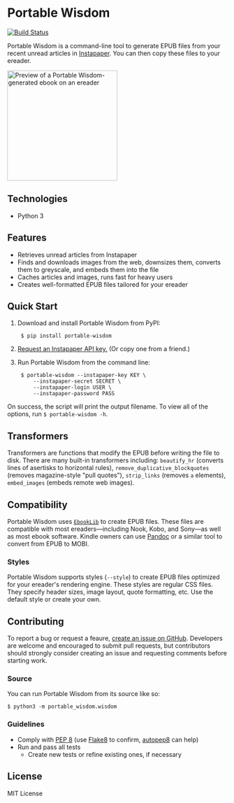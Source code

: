 # Portable Wisdom

[![Build Status](https://travis-ci.org/jacobbudin/portable-wisdom.svg?branch=master)](https://travis-ci.org/jacobbudin/portable-wisdom)

Portable Wisdom is a command-line tool to generate EPUB files from your recent unread articles in [Instapaper](https://www.instapaper.com/). You can then copy these files to your ereader.

<img src="https://raw.githubusercontent.com/jacobbudin/portable-wisdom/master/preview.jpg" alt="Preview of a Portable Wisdom-generated ebook on an ereader" width="252" />

## Technologies

- Python 3

## Features

- Retrieves unread articles from Instapaper
- Finds and downloads images from the web, downsizes them, converts them to greyscale, and embeds them into the file
- Caches articles and images, runs fast for heavy users
- Creates well-formatted EPUB files tailored for your ereader

## Quick Start

1. Download and install Portable Wisdom from PyPI:

		$ pip install portable-wisdom

2. [Request an Instapaper API key.](https://www.instapaper.com/main/request_oauth_consumer_token) (Or copy one from a friend.)
4. Run Portable Wisdom from the command line:

		$ portable-wisdom --instapaper-key KEY \
			--instapaper-secret SECRET \
			--instapaper-login USER \
			--instapaper-password PASS

On success, the script will print the output filename. To view all of the options, run `$ portable-wisdom -h`.

## Transformers

Transformers are functions that modify the EPUB before writing the file to disk. There are many built-in transformers including: `beautify_hr` (converts lines of asertisks to horizontal rules), `remove_duplicative_blockquotes` (removes magazine-style "pull quotes"), `strip_links` (removes `a` elements), `embed_images` (embeds remote web images).

## Compatibility

Portable Wisdom uses [`EbookLib`](https://pypi.org/project/EbookLib/) to create EPUB files. These files are compatible with most ereaders—including Nook, Kobo, and Sony—as well as most ebook software. Kindle owners can use [Pandoc](https://pandoc.org/) or a similar tool to convert from EPUB to MOBI.

### Styles

Portable Wisdom supports styles (`--style`) to create EPUB files optimized for your ereader's rendering engine. These styles are regular CSS files. They specify header sizes, image layout, quote formatting, etc. Use the default style or create your own.

## Contributing

To report a bug or request a feaure, [create an issue on GitHub](https://github.com/jacobbudin/portable-wisdom/issues/new). Developers are welcome and encouraged to submit pull requests, but contributors should strongly consider creating an issue and requesting comments before starting work.

### Source

You can run Portable Wisdom from its source like so:

	$ python3 -m portable_wisdom.wisdom

### Guidelines

- Comply with [PEP 8](https://www.python.org/dev/peps/pep-0008/) (use [Flake8](https://pypi.org/project/flake8/) to confirm, [autopep8](https://github.com/hhatto/autopep8) can help)
- Run and pass all tests
	- Create new tests or refine existing ones, if necessary

## License

MIT License
